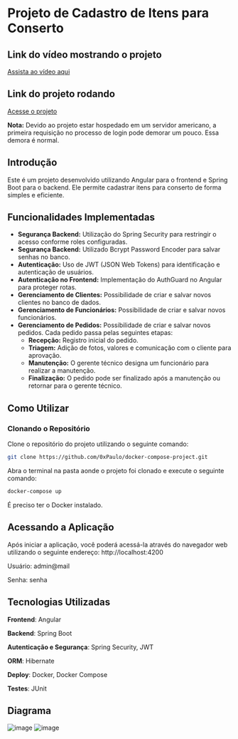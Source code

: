 # Projeto de Cadastro de Itens para Conserto

## Link do vídeo mostrando o projeto

[Assista ao vídeo aqui](https://youtu.be/nPaErDVJcr8)

## Link do projeto rodando

[Acesse o projeto](https://sistema-projeto-angular.netlify.app/)


**Nota:** Devido ao projeto estar hospedado em um servidor americano, a primeira requisição no processo de login pode demorar um pouco. Essa demora é normal.

## Introdução

Este é um projeto desenvolvido utilizando Angular para o frontend e Spring Boot para o backend. Ele permite cadastrar itens para conserto de forma simples e eficiente.

## Funcionalidades Implementadas

- **Segurança Backend:** Utilização do Spring Security para restringir o acesso conforme roles configuradas.
- **Segurança Backend:** Utilizado Bcrypt Password Encoder para salvar senhas no banco.
- **Autenticação:** Uso de JWT (JSON Web Tokens) para identificação e autenticação de usuários.
- **Autenticação no Frontend:** Implementação do AuthGuard no Angular para proteger rotas.
- **Gerenciamento de Clientes:** Possibilidade de criar e salvar novos clientes no banco de dados.
- **Gerenciamento de Funcionários:** Possibilidade de criar e salvar novos funcionários.
- **Gerenciamento de Pedidos:** Possibilidade de criar e salvar novos pedidos. Cada pedido passa pelas seguintes etapas:
  - **Recepção:** Registro inicial do pedido.
  - **Triagem:** Adição de fotos, valores e comunicação com o cliente para aprovação.
  - **Manutenção:** O gerente técnico designa um funcionário para realizar a manutenção.
  - **Finalização:** O pedido pode ser finalizado após a manutenção ou retornar para o gerente técnico.

## Como Utilizar

### Clonando o Repositório

Clone o repositório do projeto utilizando o seguinte comando:

```sh
git clone https://github.com/0xPaulo/docker-compose-project.git
```
Abra o terminal na pasta aonde o projeto foi clonado e execute o seguinte comando:
```sh
docker-compose up
```
É preciso ter o Docker instalado.

## Acessando a Aplicação

Após iniciar a aplicação, você poderá acessá-la através do navegador web utilizando o seguinte endereço:
http://localhost:4200

Usuário: admin@mail

Senha: senha

## Tecnologias Utilizadas

**Frontend**: Angular

**Backend**: Spring Boot

**Autenticação e Segurança**: Spring Security, JWT

**ORM**: Hibernate 

**Deploy**: Docker, Docker Compose

**Testes**: JUnit

## Diagrama

![image](https://github.com/0xPaulo/betha-angular-project/assets/102301140/855c050b-b2f4-4f7b-8484-830bd29de580)
![image](https://github.com/0xPaulo/betha-angular-project/assets/102301140/906ef9da-9503-42d0-8624-12f485b0d3bb)

